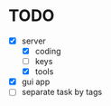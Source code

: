 # TODO

- [x] server
  - [x] coding
  - [ ] keys
  - [x] tools
- [x] gui app
- [ ] separate task by tags

